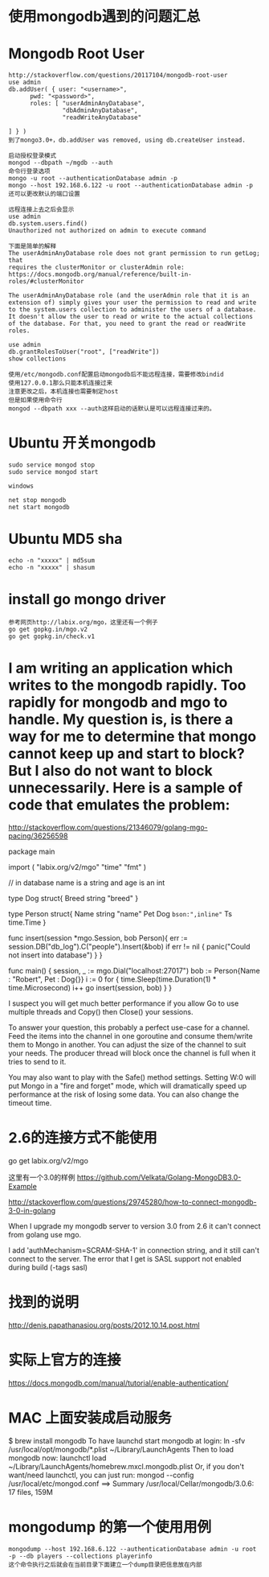 使用mongodb遇到的问题汇总
===================

# Mongodb Root User
	http://stackoverflow.com/questions/20117104/mongodb-root-user
	use admin
	db.addUser( { user: "<username>",
          pwd: "<password>",
          roles: [ "userAdminAnyDatabase",
                   "dbAdminAnyDatabase",
                   "readWriteAnyDatabase"

	] } )
	到了mongo3.0+，db.addUser was removed, using db.createUser instead.

	启动授权登录模式
	mongod --dbpath ~/mgdb --auth
	命令行登录选项
	mongo -u root --authenticationDatabase admin -p
	mongo --host 192.168.6.122 -u root --authenticationDatabase admin -p
	还可以更改默认的端口设置

	远程连接上去之后会显示
	use admin
	db.system.users.find()
	Unauthorized not authorized on admin to execute command

	下面是简单的解释
	The userAdminAnyDatabase role does not grant permission to run getLog; that 
	requires the clusterMonitor or clusterAdmin role:
 	https://docs.mongodb.org/manual/reference/built-in-roles/#clusterMonitor

 	The userAdminAnyDatabase role (and the userAdmin role that it is an extension of) simply gives your user the permission to read and write to the system.users collection to administer the users of a database. It doesn't allow the user to read or write to the actual collections of the database. For that, you need to grant the read or readWrite roles.

 	use admin
 	db.grantRolesToUser("root", ["readWrite"])
 	show collections

 	使用/etc/mongodb.conf配置启动mongodb后不能远程连接，需要修改bindid
 	使用127.0.0.1那么只能本机连接过来
 	注意更改之后，本机连接也需要制定host
 	但是如果使用命令行
 	mongod --dbpath xxx --auth这样启动的话默认是可以远程连接过来的。


# Ubuntu 开关mongodb
	
	sudo service mongod stop
	sudo service mongod start

	windows 

	net stop mongodb
	net start mongodb

# Ubuntu MD5 sha
	echo -n "xxxxx" | md5sum
	echo -n "xxxxx" | shasum


# install go mongo driver
	参考网页http://labix.org/mgo，这里还有一个例子
	go get gopkg.in/mgo.v2
	go get gopkg.in/check.v1


# I am writing an application which writes to the mongodb rapidly. Too rapidly for mongodb and mgo to handle. My question is, is there a way for me to determine that mongo cannot keep up and start to block? But I also do not want to block unnecessarily. Here is a sample of code that emulates the problem:

http://stackoverflow.com/questions/21346079/golang-mgo-pacing/36256598

package main

import (
  "labix.org/v2/mgo"
  "time"
  "fmt"
)

// in database name is a string and age is an int

type Dog struct{
  Breed string "breed"
}

type Person struct{
  Name string "name"
  Pet Dog `bson:",inline"`
  Ts        time.Time
}

func insert(session *mgo.Session, bob Person){
  err := session.DB("db_log").C("people").Insert(&bob)
  if err != nil {
    panic("Could not insert into database")
  }
}

func main() {
  session, _ := mgo.Dial("localhost:27017")
  bob := Person{Name : "Robert", Pet : Dog{}}
  i := 0
  for {
    time.Sleep(time.Duration(1) * time.Microsecond)
    i++
    go insert(session, bob)
  }
}

I suspect you will get much better performance if you allow Go to use multiple threads and Copy() then Close() your sessions.

To answer your question, this probably a perfect use-case for a channel. Feed the items into the channel in one goroutine and consume them/write them to Mongo in another. You can adjust the size of the channel to suit your needs. The producer thread will block once the channel is full when it tries to send to it.

You may also want to play with the Safe() method settings. Setting W:0 will put Mongo in a "fire and forget" mode, which will dramatically speed up performance at the risk of losing some data. You can also change the timeout time.

# 2.6的连接方式不能使用
go get labix.org/v2/mgo

这里有一个3.0的样例
https://github.com/Velkata/Golang-MongoDB3.0-Example

http://stackoverflow.com/questions/29745280/how-to-connect-mongodb-3-0-in-golang

When I upgrade my mongodb server to version 3.0 from 2.6 it can't connect from golang use mgo.

I add 'authMechanism=SCRAM-SHA-1' in connection string, and it still can't connect to the server. The error that I get is SASL support not enabled during build (-tags sasl)

# 找到的说明
http://denis.papathanasiou.org/posts/2012.10.14.post.html

# 实际上官方的连接
https://docs.mongodb.com/manual/tutorial/enable-authentication/

# MAC 上面安装成启动服务
$ brew install mongodb
To have launchd start mongodb at login:
ln -sfv /usr/local/opt/mongodb/*.plist ~/Library/LaunchAgents
Then to load mongodb now:
launchctl load ~/Library/LaunchAgents/homebrew.mxcl.mongodb.plist
Or, if you don't want/need launchctl, you can just run:
mongod --config /usr/local/etc/mongod.conf
==> Summary
/usr/local/Cellar/mongodb/3.0.6: 17 files, 159M

# mongodump 的第一个使用用例
	mongodump --host 192.168.6.122 --authenticationDatabase admin -u root -p --db players --collections playerinfo
	这个命令执行之后就会在当前目录下面建立一个dump目录把信息放在内部
